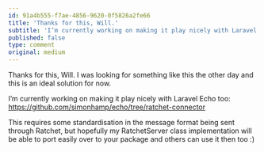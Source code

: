 ```yaml
---
id: 91a4b555-f7ae-4856-9620-0f5826a2fe66
title: 'Thanks for this, Will.'
subtitle: 'I’m currently working on making it play nicely with Laravel Echo too: https://github.com/simonhamp/echo/tree/ratchet-connector'
published: false
type: comment
original: medium
---
```




Thanks for this, Will. I was looking for something like this the other day and this is an ideal solution for now.

I’m currently working on making it play nicely with Laravel Echo too: <https://github.com/simonhamp/echo/tree/ratchet-connector>

This requires some standardisation in the message format being sent through Ratchet, but hopefully my RatchetServer class implementation will be able to port easily over to your package and others can use it then too :)

